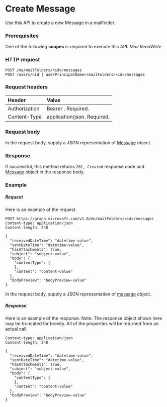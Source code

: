 # Create Message

Use this API to create a new Message in a mailfolder.
### Prerequisites
One of the following **scopes** is required to execute this API: 
*Mail.ReadWrite*
### HTTP request
<!-- { "blockType": "ignored" } -->
```http
POST /me/mailFolders/<id>/messages
POST /users/<id | userPrincipalName>/mailFolders/<id>/messages
```
### Request headers
| Header       | Value |
|:---------------|:--------|
| Authorization  | Bearer <token>. Required.  |
| Content-Type  | application/json. Required.  |

### Request body
In the request body, supply a JSON representation of [Message](../resources/message.md) object.


### Response
If successful, this method returns `201, Created` response code and [Message](../resources/message.md) object in the response body.

### Example
##### Request
Here is an example of the request.
<!-- {
  "blockType": "request",
  "name": "create_message_from_mailfolder"
}-->
```http
POST https://graph.microsoft.com/v1.0/me/mailFolders/<id>/messages
Content-type: application/json
Content-length: 248

{
  "receivedDateTime": "datetime-value",
  "sentDateTime": "datetime-value",
  "hasAttachments": true,
  "subject": "subject-value",
  "body": {
    "contentType": {
    },
    "content": "content-value"
  },
  "bodyPreview": "bodyPreview-value"
}
```
In the request body, supply a JSON representation of [message](../resources/message.md) object.
##### Response
Here is an example of the response. Note: The response object shown here may be truncated for brevity. All of the properties will be returned from an actual call.
<!-- {
  "blockType": "response",
  "truncated": true,
  "@odata.type": "microsoft.graph.message"
} -->
```http
Content-type: application/json
Content-length: 248

{
  "receivedDateTime": "datetime-value",
  "sentDateTime": "datetime-value",
  "hasAttachments": true,
  "subject": "subject-value",
  "body": {
    "contentType": {
    },
    "content": "content-value"
  },
  "bodyPreview": "bodyPreview-value"
}
```

<!-- uuid: 8fcb5dbc-d5aa-4681-8e31-b001d5168d79
2015-10-25 14:57:30 UTC -->
<!-- {
  "type": "#page.annotation",
  "description": "Create Message",
  "keywords": "",
  "section": "documentation",
  "tocPath": ""
}-->